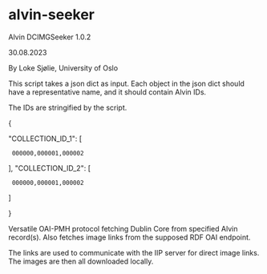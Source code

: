 # alvin-seeker

Alvin DCIMGSeeker 1.0.2

30.08.2023

By Loke Sjølie, University of Oslo

This script takes a json dict as input. Each object in the json dict should have a representative name, and it should contain Alvin IDs.

The IDs are stringified by the script.

{

  "COLLECTION_ID_1": [
  
     000000,000001,000002
     
  ],
  "COLLECTION_ID_2": [
  
     000000,000001,000002
     
  ]
  
}

Versatile OAI-PMH protocol fetching Dublin Core from specified Alvin record(s). Also fetches image links from the supposed RDF OAI endpoint.

The links are used to communicate with the IIP server for direct image links. The images are then all downloaded locally.
